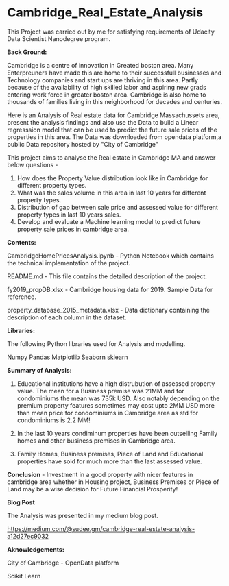 # Cambridge_Real_Estate_Analysis
This Project was carried out by me for satisfying requirements of Udacity Data Scientist Nanodegree program.

**Back Ground:**

Cambridge is a centre of innovation in Greated boston area. Many Enterpreuners have made this are home to their successfull businesses and Technology companies 
and start ups are thriving in this area. Partly because of the availability of high skilled labor and aspiring new grads entering work force in greater boston area. 
Cambridge is also home to thousands of families living in this neighborhood for decades and centuries. 

Here is an Analysis of Real estate data for Cambridge Massachussets area, present the analysis findings and also use the Data to build a Linear regresssion model that can be used to predict the future sale prices of the properties in this area. The Data was downloaded from opendata platform,a public Data repository hosted by "City of Cambridge"

This project aims to analyse the Real estate in Cambridge MA and answer below questions - 
1. How does the Property Value distribution look like in Cambridge for different property types. 
2. What was the sales volume in this area in last 10 years for different property types. 
3. Distribution of gap between sale price and assessed value for different property types in last 10 years sales.
4. Develop and evaluate a Machine learning model to predict future property sale prices in cambridge area.


**Contents:**

CambridgeHomePricesAnalysis.ipynb - Python Notebook which contains the technical implementation of the project.

README.md - This file contains the detailed description of the project.

fy2019_propDB.xlsx - Cambridge housing data for 2019. Sample Data for reference.

property_database_2015_metadata.xlsx - Data dictionary containing the description of each column in the dataset.



**Libraries:**

The following Python libraries used for Analysis and modelling.

Numpy
Pandas
Matplotlib
Seaborn
sklearn

**Summary of Analysis:**

1. Educational institutions have a high distrubution of assessed property value. 
The mean for a Business premise was 21MM and for condominiums the mean was 735k USD.
Also notably depending on the premium property features sometimes may cost upto 2MM USD 
more than mean price for condominiums in Cambridge area as std for condominiums is 2.2 MM!

2. In the last 10 years condiminum properties have been outselling Family homes and other business premises in Cambridge area.

3. Family Homes, Business premises, Piece of Land and Educational properties have sold for much more than the last assessed value.

**Conclusion** - Investment in a good property with nicer features 
in cambridge area whether in Housing project, Business Premises or Piece of Land may be a wise decision for Future Financial Prosperity!

**Blog Post**

The Analysis was presented in my medium blog post.

https://medium.com/@sudee.gm/cambridge-real-estate-analysis-a12d27ec9032

**Aknowledgements:**

City of Cambridge - OpenData platform

Scikit Learn



